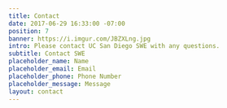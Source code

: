 ```yaml
---
title: Contact
date: 2017-06-29 16:33:00 -07:00
position: 7
banner: https://i.imgur.com/JBZXLng.jpg
intro: Please contact UC San Diego SWE with any questions.
subtitle: Contact SWE
placeholder_name: Name
placeholder_email: Email
placeholder_phone: Phone Number
placeholder_message: Message
layout: contact
---
```


